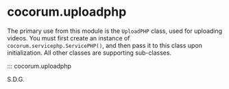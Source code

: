 # cocorum.uploadphp

The primary use from this module is the `UploadPHP` class, used for uploading videos. You must first create an instance of `cocorum.servicephp.ServicePHP()`, and then pass it to this class upon initialization.
All other classes are supporting sub-classes.

::: cocorum.uploadphp

S.D.G.
